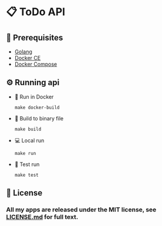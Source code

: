 # 📋 ToDo API

## 💾 Prerequisites

* [Golang](https://go.dev/)
* [Docker CE](https://docs.docker.com/engine/install/)
* [Docker Compose](https://docs.docker.com/compose/install/)

## ⚙️ Running api

* 🐳 Run in Docker

  ```
  make docker-build
  ```
* 📄 Build to binary file

  ```
  make build
  ```
* 💻 Local run

  ```
  make run
  ```
* 🧪 Test run

  ```
  make test
  ```

## 📃 License

### All my apps are released under the MIT license, see [LICENSE.md](https://github.com/NKTKLN/todo-api/blob/master/LICENSE) for full text.
